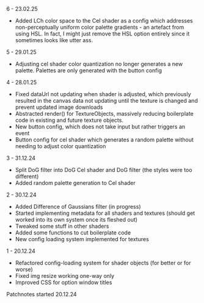 6 - 23.02.25
- Added LCh color space to the Cel shader as a config which addresses non-perceptually uniform color palette gradients - an artefact from using HSL. In fact, I might just remove the HSL option entirely since it sometimes looks like utter ass.

5 - 29.01.25
- Adjusting cel shader color quantization no longer generates a new palette. Palettes are only generated with the button config

4 - 28.01.25
- Fixed dataUrl not updating when shader is adjusted, which previously resulted in the canvas data not updating until the texture is changed and prevent updated image downloads
- Abstracted render() for TextureObjects, massively reducing boilerplate code in existing and future texture objects.
- New button config, which does not take input but rather triggers an event
- Button config for cel shader which generates a random palette without needing to adjust color quantization

3 - 31.12.24
- Split DoG filter into DoG Cel shader and DoG filter (the styles were too different)
- Added random palette generation to Cel shader

2 - 30.12.24
- Added Difference of Gaussians filter (in progress)
- Started implementing metadata for all shaders and textures (should get worked into its own system once its fleshed out)
- Tweaked some stuff in other shaders
- Added some functions to cut boilerplate code
- New config loading system implemented for textures

1 - 20.12.24
- Refactored config-loading system for shader objects (for better or for worse)
- Fixed img resize working one-way only
- Improved CSS for option window titles

Patchnotes started 20.12.24